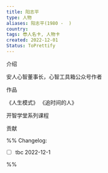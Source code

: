 ```yaml
---
title: 阳志平 
type: 人物
aliases: 阳志平(1980 -  )
country: 
tags: 😎人名卡, 人物卡
created: 2022-12-01
Status: ToPrettify 
---
```



介绍

安人心智董事长，心智工具箱公众号作者

作品

《人生模式》
《追时间的人》

开智学堂系列课程

贡献


%%
Changelog: 
-  [ ] tbc 2022-12-1

%%